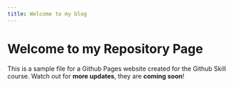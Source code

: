 ```yaml
---
title: Welcome to my blog
---
```


# Welcome to my Repository Page
This is a sample file for a Github Pages website created for the Github Skill course.
Watch out for **more updates**, they are **coming soon**! 
